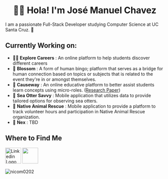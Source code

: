 <h1 align="center">🤙🏽 Hola! I'm José Manuel Chavez</h1>

I am a passionate Full-Stack Developer studying Computer Science at UC Santa Cruz. 🥽

## Currently Working on:

- 🧑‍🏫 **Explore Careers** : An online platform to help students discover different careers
- 💮 **Blossom** : A form of human bingo; platform that serves as a bridge for human connection based on topics or subjects that is related to the event they're in or amongst themselves.
- 📙 **Causeway** : An online educative platform to better assist students learn concepts using micro-roles. ([Research Paper](https://tech4good.soe.ucsc.edu/assets/docs/chi-2019-ca.pdf))
- 🦦 **Sea Otter Savvy** : Mobile application that utilizes data to provide tailored options for observing sea otters.
- 🐇 **Native Animal Rescue** : Mobile application to provide a platform to track volunteer hours and participation in Native Animal Rescue organization.
- 👯 **Nex** : TBD

## Where to Find Me
[<img src="https://upload.wikimedia.org/wikipedia/commons/8/81/LinkedIn_icon.svg" alt="Linkedin Logo" style="height: 50px;" />](https://www.linkedin.com/in/joschavz/)
[<img src="https://a.ltrbxd.com/logos/letterboxd-decal-dots-pos-rgb-500px.png" src="Lettedboxd Logo" style="height: 50px;" />](https://letterboxd.com/joschavz/)

<p><img align="left" src="https://github-readme-stats.vercel.app/api/top-langs?username=joschavz&show_icons=true&locale=en&layout=compact" alt="nicom0202" /></p>
